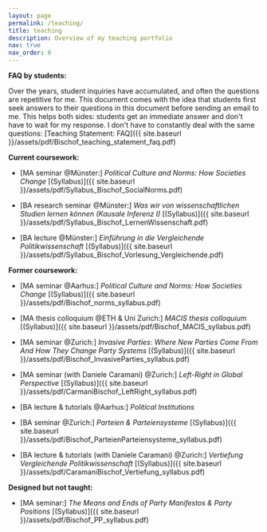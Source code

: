 ```yaml
---
layout: page
permalink: /teaching/
title: teaching
description: Overview of my teaching portfolio
nav: true
nav_order: 6 
---
```


**FAQ by students:**

Over the years, student inquiries have accumulated, and often the questions are repetitive for me. This document comes with the idea that students first seek answers to their questions in this document before sending an email to me. This helps both sides: students get an immediate answer and don't have to wait for my response. I don't have to constantly deal with the same questions: [Teaching Statement: FAQ]({{ site.baseurl }}/assets/pdf/Bischof_teaching_statement_faq.pdf)


**Current coursework:**
*  [MA seminar @Münster:] *Political Culture and Norms: How Societies Change* [(Syllabus)]({{ site.baseurl }}/assets/pdf/Syllabus_Bischof_SocialNorms.pdf)

*  [BA research seminar @Münster:] *Was wir von wissenschaftlichen Studien lernen können (Kausale Inferenz I)* [(Syllabus)]({{ site.baseurl }}/assets/pdf/Syllabus_Bischof_LernenWissenschaft.pdf)
*  [BA lecture @Münster:] *Einführung in die Vergleichende Politikwissenschaft* [(Syllabus)]({{ site.baseurl }}/assets/pdf/Syllabus_Bischof_Vorlesung_Vergleichende.pdf)

**Former coursework:** 
*  [MA seminar @Aarhus:] *Political Culture and Norms: How Societies Change* [(Syllabus)]({{ site.baseurl }}/assets/pdf/Bischof_norms_syllabus.pdf)
*  [MA thesis colloquium @ETH & Uni Zurich:] *MACIS thesis colloquium* [(Syllabus)]({{ site.baseurl }}/assets/pdf/Bischof_MACIS_syllabus.pdf)
*  [MA seminar @Zurich:] *Invasive Parties: Where New Parties Come From And How They Change Party Systems* [(Syllabus)]({{ site.baseurl }}/assets/pdf/Bischof_InvasiveParties_syllabus.pdf)
*  [MA seminar (with Daniele Caramani) @Zurich:] *Left-Right in Global Perspective* [(Syllabus)]({{ site.baseurl }}/assets/pdf/CarmaniBischof_LeftRight_syllabus.pdf)

*  [BA lecture & tutorials @Aarhus:] *Political Institutions*
*  [BA seminar @Zurich:] *Parteien & Parteiensysteme* [(Syllabus)]({{ site.baseurl }}/assets/pdf/Bischof_ParteienParteiensysteme_syllabus.pdf)
*  [BA lecture & tutorials (with Daniele Caramani) @Zurich:] *Vertiefung Vergleichende Politikwissenschaft* [(Syllabus)]({{ site.baseurl }}/assets/pdf/CaramaniBischof_Vertiefung_syllabus.pdf)

**Designed but not taught:** 
*  [MA seminar:] *The Means and Ends of Party Manifestos & Party Positions* [(Syllabus)]({{ site.baseurl }}/assets/pdf/Bischof_PP_syllabus.pdf)